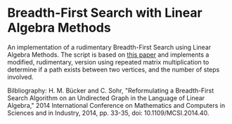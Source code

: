 # Breadth-First Search with Linear Algebra Methods
An implementation of a rudimentary Breadth-First Search using Linear Algebra Methods. The script is based on [this paper](https://ieeexplore.ieee.org/document/7046157) and implements a modified, rudimentary, version using repeated matrix multiplication to determine if a path exists between two vertices, and the number of steps involved.

Bilbliography:
H. M. Bücker and C. Sohr, "Reformulating a Breadth-First Search Algorithm on an Undirected Graph in the Language of Linear Algebra," 2014 International Conference on Mathematics and Computers in Sciences and in Industry, 2014, pp. 33-35, doi: 10.1109/MCSI.2014.40.
